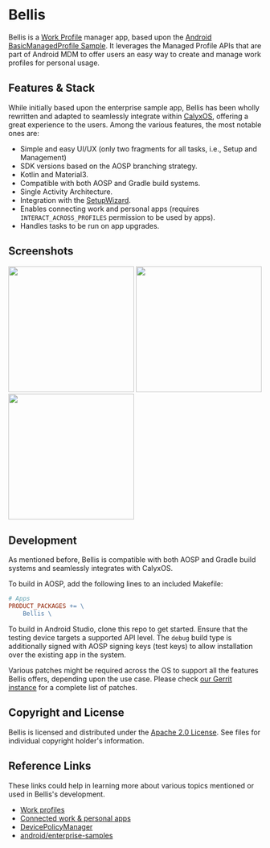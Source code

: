 # Bellis

Bellis is a [Work Profile](https://support.google.com/work/android/answer/6191949?hl=en) manager app,
based upon the [Android BasicManagedProfile Sample](https://github.com/android/enterprise-samples/tree/989baf811a43127ef55e5021f1bcabbe229d148b/BasicManagedProfile).
It leverages the Managed Profile APIs that are part of Android MDM to offer users an easy way to
create and manage work profiles for personal usage.

## Features & Stack

While initially based upon the enterprise sample app, Bellis has been wholly rewritten and adapted to
seamlessly integrate within [CalyxOS](https://calyxos.org), offering a great experience to the users.
Among the various features, the most notable ones are:

- Simple and easy UI/UX (only two fragments for all tasks, i.e., Setup and Management)
- SDK versions based on the AOSP branching strategy.
- Kotlin and Material3.
- Compatible with both AOSP and Gradle build systems.
- Single Activity Architecture.
- Integration with the [SetupWizard](https://gitlab.com/CalyxOS/platform_packages_apps_SetupWizard).
- Enables connecting work and personal apps (requires `INTERACT_ACROSS_PROFILES` permission to be used by apps).
- Handles tasks to be run on app upgrades.

## Screenshots

[<img src="https://gitlab.com/CalyxOS/platform_packages_apps_Bellis/-/raw/android13/assets/screenshot-01.png" width=250>](https://gitlab.com/CalyxOS/platform_packages_apps_Bellis/-/raw/android13/assets/screenshot-01.png)
[<img src="https://gitlab.com/CalyxOS/platform_packages_apps_Bellis/-/raw/android13/assets/screenshot-02.png" width=250>](https://gitlab.com/CalyxOS/platform_packages_apps_Bellis/-/raw/android13/assets/screenshot-02.png)
[<img src="https://gitlab.com/CalyxOS/platform_packages_apps_Bellis/-/raw/android13/assets/screenshot-03.png" width=250>](https://gitlab.com/CalyxOS/platform_packages_apps_Bellis/-/raw/android13/assets/screenshot-03.png)

## Development

As mentioned before, Bellis is compatible with both AOSP and Gradle build systems and seamlessly integrates
with CalyxOS.

To build in AOSP, add the following lines to an included Makefile:

```makefile
# Apps
PRODUCT_PACKAGES += \
    Bellis \
```

To build in Android Studio, clone this repo to get started. Ensure that the testing device targets
a supported API level. The `debug` build type is additionally signed with AOSP signing keys (test keys) to
allow installation over the existing app in the system.

Various patches might be required across the OS to support all the features Bellis offers, depending
upon the use case. Please check [our Gerrit instance](https://review.calyxos.org/) for a complete list of patches.

## Copyright and License

Bellis is licensed and distributed under the [Apache 2.0 License](LICENSE). See files for individual
copyright holder's information.

## Reference Links

These links could help in learning more about various topics mentioned or used in Bellis's development.

- [Work profiles](https://developer.android.com/work/managed-profiles)
- [Connected work & personal apps](https://developers.google.com/android/work/connected-apps)
- [DevicePolicyManager](https://developer.android.com/reference/android/app/admin/DevicePolicyManager)
- [android/enterprise-samples](https://github.com/android/enterprise-samples/)